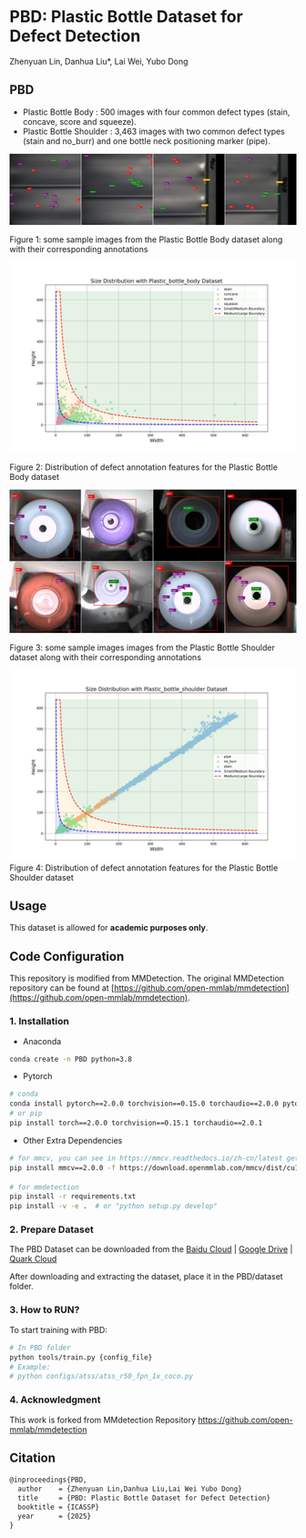 # PBD: Plastic Bottle Dataset for Defect Detection

Zhenyuan Lin, Danhua Liu*, Lai Wei, Yubo Dong

## PBD
- Plastic Bottle Body : 500 images with four common defect types (stain, concave, score and squeeze).
- Plastic Bottle Shoulder : 3,463 images with two common defect types (stain and no_burr) and one bottle neck positioning marker (pipe).

<img src="resources/combined_image_body.png">

Figure 1: some sample images from the Plastic
Bottle Body dataset along with their corresponding annotations

<img src="resources/size_distribution_body.png">

Figure 2: Distribution of defect annotation features for the Plastic Bottle Body dataset

<img src="resources/combined_image_shoulder.png">

Figure 3: some sample images images from the Plastic Bottle
Shoulder dataset along with their corresponding annotations

<img src="resources/size_distribution_shoulder.png">
Figure 4: Distribution of defect annotation features for the Plastic Bottle Shoulder dataset

## Usage
This dataset is allowed for **academic purposes only**.

## Code Configuration
This repository is modified from MMDetection. The original MMDetection repository can be found at [https://github.com/open-mmlab/mmdetection](https://github.com/open-mmlab/mmdetection).

### 1. Installation

- Anaconda
```bash
conda create -n PBD python=3.8
```
- Pytorch
```bash
# conda
conda install pytorch==2.0.0 torchvision==0.15.0 torchaudio==2.0.0 pytorch-cuda=11.7 -c pytorch -c nvidia
# or pip
pip install torch==2.0.0 torchvision==0.15.1 torchaudio==2.0.1
```
- Other Extra Dependencies
```bash
# for mmcv, you can see in https://mmcv.readthedocs.io/zh-cn/latest get_started/installation.html 
pip install mmcv==2.0.0 -f https://download.openmmlab.com/mmcv/dist/cu117/torch2.0/index.html 

# for mmdetection
pip install -r requirements.txt
pip install -v -e .  # or "python setup.py develop"
```
### 2. Prepare Dataset
The PBD Dataset can be downloaded from the [Baidu Cloud](https://pan.baidu.com/s/1-xLSYv7BEUVjskto7yn0Dg?pwd=6666) | [Google Drive](https://drive.google.com/file/d/1tJjobvwOaQk8iHmFNYSYLYyO0G9is6ht/view?usp=sharing) | [Quark Cloud](https://pan.quark.cn/s/9d717abaf299)


After downloading and extracting the dataset, place it in the PBD/dataset folder.


### 3. How to RUN?
To start training with PBD:
```bash
# In PBD folder
python tools/train.py {config_file}
# Example:
# python configs/atss/atss_r50_fpn_1x_coco.py
```
### 4. Acknowledgment
This work is forked from MMdetection Repository https://github.com/open-mmlab/mmdetection

## Citation

```
@inproceedings{PBD,
  author    = {Zhenyuan Lin,Danhua Liu,Lai Wei Yubo Dong}
  title     = {PBD: Plastic Bottle Dataset for Defect Detection}
  booktitle = {ICASSP}
  year      = {2025}
}
```